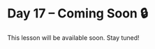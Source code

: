 # Day 17 – Coming Soon 🔒

This lesson will be available soon. Stay tuned!

<!-- If you're contributing, add diagrams to: ../assets/day17.png -->
